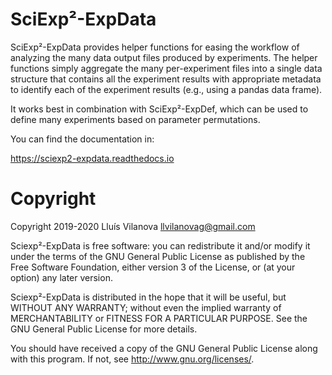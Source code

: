 SciExp²-ExpData
===============

SciExp²-ExpData provides helper functions for easing the workflow of analyzing
the many data output files produced by experiments. The helper functions simply
aggregate the many per-experiment files into a single data structure that
contains all the experiment results with appropriate metadata to identify each
of the experiment results (e.g., using a pandas data frame).

It works best in combination with SciExp²-ExpDef, which can be used to define
many experiments based on parameter permutations.

You can find the documentation in:

  https://sciexp2-expdata.readthedocs.io


Copyright
=========

Copyright 2019-2020 Lluís Vilanova <llvilanovag@gmail.com>

Sciexp²-ExpData is free software: you can redistribute it and/or modify it under
the terms of the GNU General Public License as published by the Free Software
Foundation, either version 3 of the License, or (at your option) any later
version.

Sciexp²-ExpData is distributed in the hope that it will be useful, but WITHOUT
ANY WARRANTY; without even the implied warranty of MERCHANTABILITY or FITNESS
FOR A PARTICULAR PURPOSE.  See the GNU General Public License for more details.

You should have received a copy of the GNU General Public License along with
this program.  If not, see <http://www.gnu.org/licenses/>.
